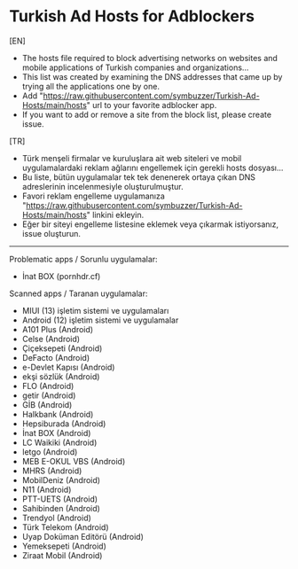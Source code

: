 # Turkish Ad Hosts for Adblockers  
  
[EN]  
- The hosts file required to block advertising networks on websites and mobile applications of Turkish companies and organizations...  
- This list was created by examining the DNS addresses that came up by trying all the applications one by one.  
- Add "https://raw.githubusercontent.com/symbuzzer/Turkish-Ad-Hosts/main/hosts" url to your favorite adblocker app.   
- If you want to add or remove a site from the block list, please create issue.  
  
[TR]  
- Türk menşeli firmalar ve kuruluşlara ait web siteleri ve mobil uygulamalardaki reklam ağlarını engellemek için gerekli hosts dosyası...  
- Bu liste, bütün uygulamalar tek tek denenerek ortaya çıkan DNS adreslerinin incelenmesiyle oluşturulmuştur.  
- Favori reklam engelleme uygulamanıza "https://raw.githubusercontent.com/symbuzzer/Turkish-Ad-Hosts/main/hosts" linkini ekleyin.  
- Eğer bir siteyi engelleme listesine eklemek veya çıkarmak istiyorsanız, issue oluşturun.  
  
-------------------------------------------  
  
Problematic apps / Sorunlu uygulamalar:  
- İnat BOX (pornhdr.cf)  
  
Scanned apps / Taranan uygulamalar:  
- MIUI (13) işletim sistemi ve uygulamaları  
- Android (12) işletim sistemi ve uygulamalar  
- A101 Plus (Android)  
- Celse (Android)  
- Çiçeksepeti (Android)  
- DeFacto (Android)  
- e-Devlet Kapısı (Android)  
- ekşi sözlük (Android)  
- FLO (Android)  
- getir (Android)  
- GİB (Android)  
- Halkbank (Android)  
- Hepsiburada (Android)  
- İnat BOX (Android)  
- LC Waikiki (Android)  
- letgo (Android)  
- MEB E-OKUL VBS (Android)  
- MHRS (Android)  
- MobilDeniz (Android)  
- N11 (Android)  
- PTT-UETS (Android)  
- Sahibinden (Android)  
- Trendyol (Android)  
- Türk Telekom (Android)  
- Uyap Doküman Editörü (Android)  
- Yemeksepeti (Android)  
- Ziraat Mobil (Android)
